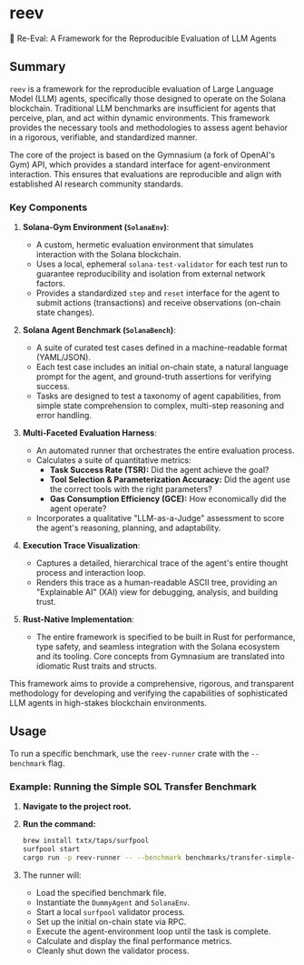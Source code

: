 # reev
🪸 Re-Eval: A Framework for the Reproducible Evaluation of LLM Agents

## Summary

`reev` is a framework for the reproducible evaluation of Large Language Model (LLM) agents, specifically those designed to operate on the Solana blockchain. Traditional LLM benchmarks are insufficient for agents that perceive, plan, and act within dynamic environments. This framework provides the necessary tools and methodologies to assess agent behavior in a rigorous, verifiable, and standardized manner.

The core of the project is based on the Gymnasium (a fork of OpenAI's Gym) API, which provides a standard interface for agent-environment interaction. This ensures that evaluations are reproducible and align with established AI research community standards.

### Key Components

1.  **Solana-Gym Environment (`SolanaEnv`)**:
    *   A custom, hermetic evaluation environment that simulates interaction with the Solana blockchain.
    *   Uses a local, ephemeral `solana-test-validator` for each test run to guarantee reproducibility and isolation from external network factors.
    *   Provides a standardized `step` and `reset` interface for the agent to submit actions (transactions) and receive observations (on-chain state changes).

2.  **Solana Agent Benchmark (`SolanaBench`)**:
    *   A suite of curated test cases defined in a machine-readable format (YAML/JSON).
    *   Each test case includes an initial on-chain state, a natural language prompt for the agent, and ground-truth assertions for verifying success.
    *   Tasks are designed to test a taxonomy of agent capabilities, from simple state comprehension to complex, multi-step reasoning and error handling.

3.  **Multi-Faceted Evaluation Harness**:
    *   An automated runner that orchestrates the entire evaluation process.
    *   Calculates a suite of quantitative metrics:
        *   **Task Success Rate (TSR):** Did the agent achieve the goal?
        *   **Tool Selection & Parameterization Accuracy:** Did the agent use the correct tools with the right parameters?
        *   **Gas Consumption Efficiency (GCE):** How economically did the agent operate?
    *   Incorporates a qualitative "LLM-as-a-Judge" assessment to score the agent's reasoning, planning, and adaptability.

4.  **Execution Trace Visualization**:
    *   Captures a detailed, hierarchical trace of the agent's entire thought process and interaction loop.
    *   Renders this trace as a human-readable ASCII tree, providing an "Explainable AI" (XAI) view for debugging, analysis, and building trust.

5.  **Rust-Native Implementation**:
    *   The entire framework is specified to be built in Rust for performance, type safety, and seamless integration with the Solana ecosystem and its tooling. Core concepts from Gymnasium are translated into idiomatic Rust traits and structs.

This framework aims to provide a comprehensive, rigorous, and transparent methodology for developing and verifying the capabilities of sophisticated LLM agents in high-stakes blockchain environments.

## Usage

To run a specific benchmark, use the `reev-runner` crate with the `--benchmark` flag.

### Example: Running the Simple SOL Transfer Benchmark

1.  **Navigate to the project root.**
2.  **Run the command:**

    ```bash
    brew install txtx/taps/surfpool
    surfpool start
    cargo run -p reev-runner -- --benchmark benchmarks/transfer-simple-001.yml
    ```

3.  The runner will:
    *   Load the specified benchmark file.
    *   Instantiate the `DummyAgent` and `SolanaEnv`.
    *   Start a local `surfpool` validator process.
    *   Set up the initial on-chain state via RPC.
    *   Execute the agent-environment loop until the task is complete.
    *   Calculate and display the final performance metrics.
    *   Cleanly shut down the validator process.
